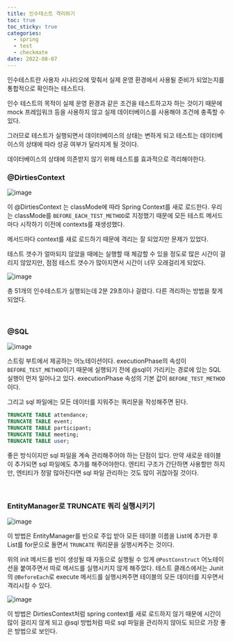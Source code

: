 ```yaml
---
title: 인수테스트 격리하기
toc: true
toc_sticky: true
categories:
  - spring
  - test
  - checkmate
date: 2022-08-07
---
```


인수테스트란 사용자 시나리오에 맞춰서 실제 운영 환경에서 사용될 준비가 되었는지를 통합적으로 확인하는 테스트다.

인수 테스트의 목적이 실제 운영 환경과 같은 조건을 테스트하고자 하는 것이기 때문에 mock 프레임워크 등을 사용하지 않고 실제 데이터베이스를 사용해야 조건에 충족할 수 있다. 

그러므로 테스트가 실행되면서 데이터베이스의 상태는 변하게 되고 테스트는 데이터베이스의 상태에 따라 성공 여부가 달라지게 될 것이다. 

데이터베이스의 상태에 의존받지 않기 위해 테스트를 효과적으로 격리해야한다.



### @DirtiesContext

![image](https://user-images.githubusercontent.com/67885363/196947575-adab8873-debe-40ad-861c-6e7ccd20b3e1.png)

이 @DirtiesContext 는 classMode에 따라 Spring Context를 새로 로드한다. 우리는 classMode를 `BEFORE_EACH_TEST_METHOD`로 지정했기 때문에 모든 테스트 메서드마다 시작하기 이전에 contexts를 재생성했다. 

메서드마다 context를 새로 로드하기 때문에 격리는 잘 되었지만 문제가 있었다.

테스트 갯수가 얼마되지 않았을 때에는 실행할 때 체감할 수 있을 정도로 많은 시간이 걸리지 않았지만, 점점 테스트 갯수가 많아지면서 시간이 너무 오래걸리게 되었다. 

![image](https://user-images.githubusercontent.com/67885363/196950043-46a190e1-c99c-41f5-9a69-063a1ec49381.png)

총 51개의 인수테스트가 실행되는데 2분 29초이나 걸렸다. 다른 격리하는 방법을 찾게 되었다.



<br/>



### @SQL

![image](https://user-images.githubusercontent.com/67885363/197001536-ffa71a2b-7f20-495a-959d-e0e15d04d3fe.png)

스트링 부트에서 제공하는 어노테이션이다. executionPhase의 속성이 `BEFORE_TEST_METHOD`이기 때문에 실행되기 전에 @sql이 가리키는 경로에 있는 SQL 실행이 먼저 일어나고 있다. executionPhase 속성의 기본 값이 `BEFORE_TEST_METHOD` 이다. 

그리고 sql 파일에는 모든 데이터를 지워주는 쿼리문을 작성해주면 된다.

```sql
TRUNCATE TABLE attendance;
TRUNCATE TABLE event;
TRUNCATE TABLE participant;
TRUNCATE TABLE meeting;
TRUNCATE TABLE user;
```



좋은 방식이지만 sql 파일을 계속 관리해주어야 하는 단점이 있다. 만약 새로운 테이블이 추가되면 sql 파일에도 추가를 해주어야한다. 엔티티 구조가 간단하면 사용할만 하지만, 엔티티가 정말 많아진다면 sql 파일 관리하는 것도 많이 귀찮아질 것이다.



<br/>



### EntityManager로 TRUNCATE 쿼리 실행시키기

![image](https://user-images.githubusercontent.com/67885363/197004856-c48f1c71-8e7b-48e4-91fc-d88fbf3b39e7.png)

이 방법은 EntityManager를 빈으로 주입 받아 모든 테이블 이름을 List에 추가한 후 List를 for문으로 돌면서 `TRUNCATE` 쿼리문을 실행시켜주는 것이다. 

위의 init 메서드를 빈이 생성될 때 자동으로 실행될 수 있게 `@PostConstruct` 어노테이션을 붙여주면서 따로 메서드를 실행시키지 않게 해주었다. 테스트 클래스에서는 Junit의 `@BeforeEach`로 execute 메서드를 실행시켜주면 테이블의 모든 데이터를 지우면서 격리시킬 수 있다.

![image](https://user-images.githubusercontent.com/67885363/197008774-a7b85b0f-a5da-456a-81be-7555d3be6cf1.png)

이 방법은 DirtiesContext처럼 spring context를 새로 로드하지 않기 때문에 시간이 많이 걸리지 않게 되고 @sql 방법처럼 따로 sql 파일을 관리하지 않아도 되므로 가장 좋은 방법으로 보인다. 